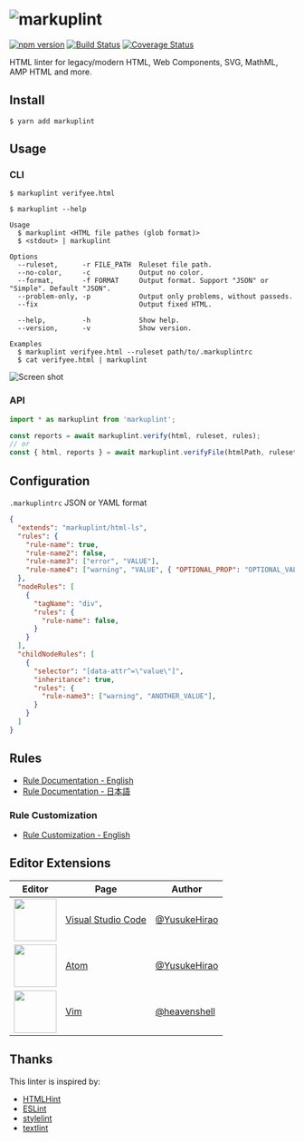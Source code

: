 ![markuplint](https://cdn.rawgit.com/YusukeHirao/markuplint/HEAD/media/logo-v.svg)
===

[![npm version](https://badge.fury.io/js/markuplint.svg)](https://badge.fury.io/js/markuplint) [![Build Status](https://travis-ci.org/markuplint/markuplint.svg?branch=master)](https://travis-ci.org/markuplint/markuplint) [![Coverage Status](https://coveralls.io/repos/github/markuplint/markuplint/badge.svg?branch=master)](https://coveralls.io/github/markuplint/markuplint?branch=master)

HTML linter for legacy/modern HTML, Web Components, SVG, MathML, AMP HTML and more.

## Install

```
$ yarn add markuplint
```

## Usage

### CLI

```
$ markuplint verifyee.html
```

```
$ markuplint --help

Usage
  $ markuplint <HTML file pathes (glob format)>
  $ <stdout> | markuplint

Options
  --ruleset,      -r FILE_PATH  Ruleset file path.
  --no-color,     -c            Output no color.
  --format,       -f FORMAT     Output format. Support "JSON" or "Simple". Default "JSON".
  --problem-only, -p            Output only problems, without passeds.
  --fix                         Output fixed HTML.

  --help,         -h            Show help.
  --version,      -v            Show version.

Examples
  $ markuplint verifyee.html --ruleset path/to/.markuplintrc
  $ cat verifyee.html | markuplint
```

![Screen shot](media/screenshot01.png)

### API

```js
import * as markuplint from 'markuplint';

const reports = await markuplint.verify(html, ruleset, rules);
// or
const { html, reports } = await markuplint.verifyFile(htmlPath, ruleset, rules);
```

## Configuration

`.markuplintrc` JSON or YAML format

```json
{
  "extends": "markuplint/html-ls",
  "rules": {
    "rule-name": true,
    "rule-name2": false,
    "rule-name3": ["error", "VALUE"],
    "rule-name4": ["warning", "VALUE", { "OPTIONAL_PROP": "OPTIONAL_VALUE" }]
  },
  "nodeRules": [
    {
      "tagName": "div",
      "rules": {
        "rule-name": false,
      }
    }
  ],
  "childNodeRules": [
    {
      "selector": "[data-attr^=\"value\"]",
      "inheritance": true,
      "rules": {
        "rule-name3": ["warning", "ANOTHER_VALUE"],
      }
    }
  ]
}
```

## Rules

- [Rule Documentation - English](./src/rules/README.md)
- [Rule Documentation - 日本語](./src/rules/README.ja.md)

### Rule Customization
- [Rule Customization - English](./src/rule/custom-rule/README.md)

## Editor Extensions

Editor|Page|Author
---|---|---
<a href="https://marketplace.visualstudio.com/items?itemName=yusukehirao.vscode-markuplint"><img src="media/vscode.png" width="75"></a>|[Visual Studio Code](https://marketplace.visualstudio.com/items?itemName=yusukehirao.vscode-markuplint)|[@YusukeHirao](https://github.com/YusukeHirao)
<a href="https://marketplace.visualstudio.com/items?itemName=yusukehirao.vscode-markuplint"><img src="media/atom.png" width="75"></a>|[Atom](https://atom.io/packages/linter-markuplint)|[@YusukeHirao](https://github.com/YusukeHirao)
<a href="https://marketplace.visualstudio.com/items?itemName=yusukehirao.vscode-markuplint"><img src="media/vim.png" width="75"></a>|[Vim](https://github.com/heavenshell/vim-markuplint)|[@heavenshell](https://github.com/heavenshell)

## Thanks

This linter is inspired by:

- [HTMLHint](http://htmlhint.com/)
- [ESLint](https://eslint.org/)
- [stylelint](https://stylelint.io/)
- [textlint](https://textlint.github.io/)
